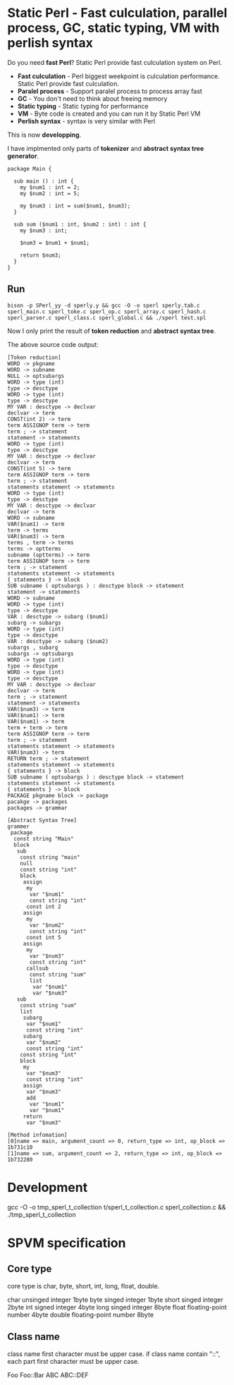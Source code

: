 # Static Perl - Fast culculation, parallel process, GC, static typing, VM with  perlish syntax

Do you need **fast Perl**? Static Perl provide fast culculation system on Perl.

- **Fast culculation** - Perl biggest weekpoint is culculation performance. Static Perl provide fast culculation.
- **Paralel process** - Support paralel process to process array fast
- **GC** - You don't need to think about freeing memory
- **Static typing** - Static typing for performance
- **VM** - Byte code is created and you can run it by Static Perl VM
- **Perlish syntax** - syntax is very similar with Perl

This is now **developping**.

I have implmented only parts of **tokenizer** and **abstract syntax tree generator**.

```
package Main {

  sub main () : int {
    my $num1 : int = 2;
    my $num2 : int = 5;

    my $num3 : int = sum($num1, $num3);
  }

  sub sum ($num1 : int, $num2 : int) : int {
    my $num3 : int;

    $num3 = $num1 + $num1;

    return $num3;
  }
}
```

## Run

    bison -p SPerl_yy -d sperly.y && gcc -O -o sperl sperly.tab.c sperl_main.c sperl_toke.c sperl_op.c sperl_array.c sperl_hash.c sperl_parser.c sperl_class.c sperl_global.c && ./sperl test.spl

Now I only print the result of **token reduction** and **abstract syntax tree**.

The above source code output:

```
[Token reduction]
WORD -> pkgname
WORD -> subname
NULL -> optsubargs
WORD -> type (int)
type -> desctype
WORD -> type (int)
type -> desctype
MY VAR : desctype -> declvar
declvar -> term
CONST(int 2) -> term
term ASSIGNOP term -> term
term ; -> statement
statement -> statements
WORD -> type (int)
type -> desctype
MY VAR : desctype -> declvar
declvar -> term
CONST(int 5) -> term
term ASSIGNOP term -> term
term ; -> statement
statements statement -> statements
WORD -> type (int)
type -> desctype
MY VAR : desctype -> declvar
declvar -> term
WORD -> subname
VAR($num1) -> term
term -> terms
VAR($num3) -> term
terms , term -> terms
terms -> optterms
subname (optterms) -> term
term ASSIGNOP term -> term
term ; -> statement
statements statement -> statements
{ statements } -> block
SUB subname ( optsubargs ) : desctype block -> statement
statement -> statements
WORD -> subname
WORD -> type (int)
type -> desctype
VAR : desctype -> subarg ($num1)
subarg -> subargs
WORD -> type (int)
type -> desctype
VAR : desctype -> subarg ($num2)
subargs , subarg
subargs -> optsubargs
WORD -> type (int)
type -> desctype
WORD -> type (int)
type -> desctype
MY VAR : desctype -> declvar
declvar -> term
term ; -> statement
statement -> statements
VAR($num3) -> term
VAR($num1) -> term
VAR($num1) -> term
term + term -> term
term ASSIGNOP term -> term
term ; -> statement
statements statement -> statements
VAR($num3) -> term
RETURN term ; -> statement
statements statement -> statements
{ statements } -> block
SUB subname ( optsubargs ) : desctype block -> statement
statements statement -> statements
{ statements } -> block
PACKAGE pkgname block -> package
pacakge -> packages
packages -> grammar

[Abstract Syntax Tree]
grammer
 package
  const string "Main"
  block
   sub
    const string "main"
    null
    const string "int"
    block
     assign
      my
       var "$num1"
       const string "int"
      const int 2
     assign
      my
       var "$num2"
       const string "int"
      const int 5
     assign
      my
       var "$num3"
       const string "int"
      callsub
       const string "sum"
       list
        var "$num1"
        var "$num3"
   sub
    const string "sum"
    list
     subarg
      var "$num1"
      const string "int"
     subarg
      var "$num2"
      const string "int"
    const string "int"
    block
     my
      var "$num3"
      const string "int"
     assign
      var "$num3"
      add
       var "$num1"
       var "$num1"
     return
      var "$num3"

[Method infomation]
[0]name => main, argument_count => 0, return_type => int, op_block => 1b731c10
[1]name => sum, argument_count => 2, return_type => int, op_block => 1b732280
```

# Development

  gcc -O -o tmp_sperl_t_collection t/sperl_t_collection.c sperl_collection.c && ./tmp_sperl_t_collection

# SPVM specification

## Core type

core type is char, byte, short, int, long, float, double.

  char    unsinged integer        1byte
  byte    singed integer          1byte
  short   singed integer          2byte
  int     signed integer          4byte
  long    singed integer          8byte
  float   floating-point number   4byte
  double  floating-point number   8byte

## Class name

class name first character must be upper case. if class name contain "::", each part first character must be upper case.

  Foo
  Foo::Bar
  ABC
  ABC::DEF
